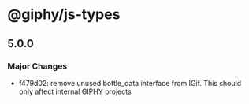 # @giphy/js-types

## 5.0.0

### Major Changes

-   f479d02: remove unused bottle_data interface from IGif. This should only affect internal GIPHY projects
